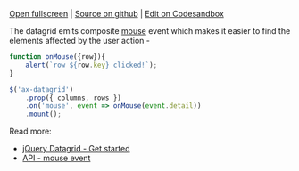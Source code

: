 
[Open fullscreen](/events/) | [Source on github](https://github.com/activewidgets/jquery/tree/master/examples/events) | [Edit on Codesandbox](https://codesandbox.io/s/github/activewidgets/jquery/tree/master/examples/events)

The datagrid emits composite [mouse](https://docs.activewidgets.com/api/datagrid/mouse-event/) event 
which makes it easier to find the elements affected by the user action -

```js
function onMouse({row}){
    alert(`row ${row.key} clicked!`);
}

$('ax-datagrid')
    .prop({ columns, rows })
    .on('mouse', event => onMouse(event.detail))
    .mount();
```

Read more:

- [jQuery Datagrid - Get started](https://docs.activewidgets.com/guide/env/jquery/#user-events)
- [API - mouse event](https://docs.activewidgets.com/api/datagrid/mouse-event/)